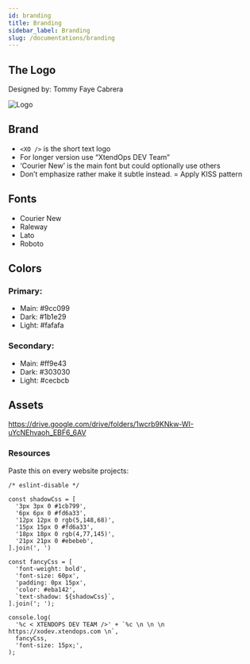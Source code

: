 ```yaml
---
id: branding
title: Branding
sidebar_label: Branding
slug: /documentations/branding
---
```


## The Logo

Designed by: Tommy Faye Cabrera

![Logo](https://i.imgur.com/yspRiI7.jpg)

## Brand

- `<XO />` is the short text logo
- For longer version use “XtendOps DEV Team”
- ‘Courier New’ is the main font but could optionally use others
- Don’t emphasize rather make it subtle instead.
= Apply KISS pattern

## Fonts

- Courier New
- Raleway
- Lato
- Roboto

## Colors

### Primary: 

- Main: #9cc099
- Dark: #1b1e29
- Light: #fafafa

### Secondary:

- Main: #ff9e43
- Dark: #303030
- Light: #cecbcb

## Assets

https://drive.google.com/drive/folders/1wcrb9KNkw-WI-uYcNEhvaoh_EBF6_6AV

### Resources

Paste this on every website projects:

```
/* eslint-disable */

const shadowCss = [
  '3px 3px 0 #1cb799',
  '6px 6px 0 #fd6a33',
  '12px 12px 0 rgb(5,148,68)',
  '15px 15px 0 #fd6a33',
  '18px 18px 0 rgb(4,77,145)',
  '21px 21px 0 #ebebeb',
].join(', ')

const fancyCss = [
  'font-weight: bold',
  'font-size: 60px',
  'padding: 0px 15px',
  'color: #eba142',
  `text-shadow: ${shadowCss}`,
].join('; ');

console.log(
  '%c < XTENDOPS DEV TEAM />' + `%c \n \n \n https://xodev.xtendops.com \n`,
  fancyCss,
  'font-size: 15px;',
);
```
